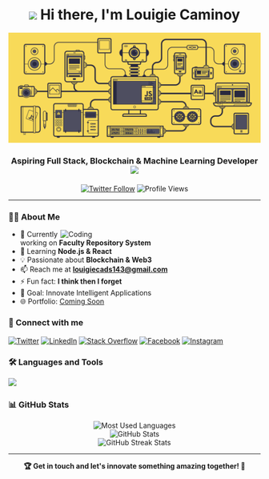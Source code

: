 <h1 align="center">
  <img src="https://media.giphy.com/media/hvRJCLFzcasrR4ia7z/giphy.gif" width="30px"/> 
  Hi there, I'm Louigie Caminoy
</h1>

<div align="center">
  <img src="https://raw.githubusercontent.com/muhammadnurulahsan/muhammadnurulahsan/main/ahsan.gif" alt="banner" width="800"/>
</div>

<h3 align="center">
  Aspiring Full Stack, Blockchain & Machine Learning Developer
  <img src="https://media.giphy.com/media/WUlplcMpOCEmTGBtBW/giphy.gif" width="30">
</h3>

<p align="center">
  <a href="https://twitter.com/louie_owe"><img src="https://img.shields.io/twitter/follow/louie_owe?logo=twitter&style=for-the-badge" alt="Twitter Follow"/></a>
  <img src="https://komarev.com/ghpvc/?username=louiecads&style=for-the-badge&color=blue" alt="Profile Views"/>
</p>

---

### 👨‍💻 About Me

<img align="right" alt="Coding" width="400" src="https://camo.githubusercontent.com/4d9f5ecceb711eec6e2018f38a5677dc657c9738d4a65ba3b928c41c0a45b439/68747470733a2f2f6d69726f2e6d656469756d2e636f6d2f6d61782f313336302f302a37513379765349765f7430696f4a2d5a2e676966">

- 🔭 Currently working on **Faculty Repository System**
- 🌱 Learning **Node.js & React**
- 💡 Passionate about **Blockchain & Web3**
- 📫 Reach me at **louigiecads143@gmail.com**
- ⚡ Fun fact: **I think then I forget**
- 🎯 Goal: Innovate Intelligent Applications
- 🌐 Portfolio: [Coming Soon](#)

### 🤝 Connect with me

<p align="left">
  <a href="https://twitter.com/louie_owe" target="_blank"><img align="center" src="https://raw.githubusercontent.com/rahuldkjain/github-profile-readme-generator/master/src/images/icons/Social/twitter.svg" alt="Twitter" height="30" width="40" /></a>
  <a href="https://linkedin.com/in/louie1221" target="_blank"><img align="center" src="https://raw.githubusercontent.com/rahuldkjain/github-profile-readme-generator/master/src/images/icons/Social/linked-in-alt.svg" alt="LinkedIn" height="30" width="40" /></a>
  <a href="https://stackoverflow.com/users/17355629" target="_blank"><img align="center" src="https://raw.githubusercontent.com/rahuldkjain/github-profile-readme-generator/master/src/images/icons/Social/stack-overflow.svg" alt="Stack Overflow" height="30" width="40" /></a>
  <a href="https://fb.com/louielocktorius21" target="_blank"><img align="center" src="https://raw.githubusercontent.com/rahuldkjain/github-profile-readme-generator/master/src/images/icons/Social/facebook.svg" alt="Facebook" height="30" width="40" /></a>
  <a href="https://instagram.com/louie.21_" target="_blank"><img align="center" src="https://raw.githubusercontent.com/rahuldkjain/github-profile-readme-generator/master/src/images/icons/Social/instagram.svg" alt="Instagram" height="30" width="40" /></a>
</p>

### 🛠️ Languages and Tools

<p align="left">
  <img src="https://skillicons.dev/icons?i=cpp,java,html,css,figma,js,php,mysql,git,cs,nodejs,express,react&perline=7" />
</p>

### 📊 GitHub Stats

<div align="center">
  <img src="https://github-readme-stats.vercel.app/api/top-langs?username=louiecads&show_icons=true&locale=en&layout=compact&theme=radical" alt="Most Used Languages" />
</div>

<div align="center">
  <img src="https://github-readme-stats.vercel.app/api?username=louiecads&show_icons=true&locale=en&theme=radical" alt="GitHub Stats" />
</div>

<div align="center">
  <img src="https://github-readme-streak-stats.herokuapp.com/?user=louiecads&theme=radical" alt="GitHub Streak Stats" />
</div>

---

<div align="center">
  <b>🏆 Get in touch and let's innovate something amazing together! 🚀</b>
</div>
